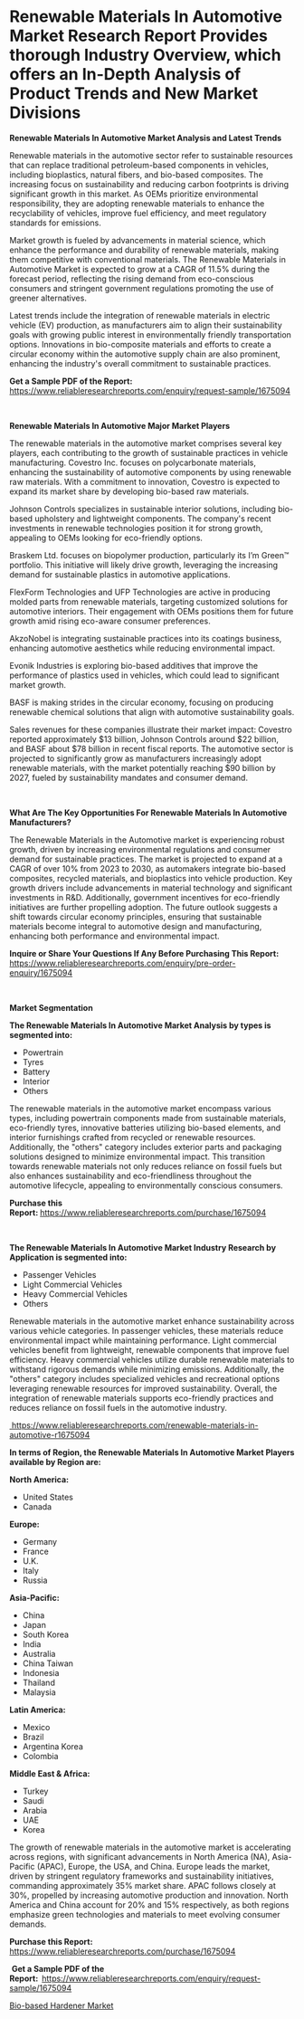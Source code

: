 <p><h1>Renewable Materials In Automotive Market Research Report Provides thorough Industry Overview, which offers an In-Depth Analysis of Product Trends and New Market Divisions</h1></p><p><strong>Renewable Materials In Automotive Market Analysis and Latest Trends</strong></p>
<p><p>Renewable materials in the automotive sector refer to sustainable resources that can replace traditional petroleum-based components in vehicles, including bioplastics, natural fibers, and bio-based composites. The increasing focus on sustainability and reducing carbon footprints is driving significant growth in this market. As OEMs prioritize environmental responsibility, they are adopting renewable materials to enhance the recyclability of vehicles, improve fuel efficiency, and meet regulatory standards for emissions.</p><p>Market growth is fueled by advancements in material science, which enhance the performance and durability of renewable materials, making them competitive with conventional materials. The Renewable Materials in Automotive Market is expected to grow at a CAGR of 11.5% during the forecast period, reflecting the rising demand from eco-conscious consumers and stringent government regulations promoting the use of greener alternatives. </p><p>Latest trends include the integration of renewable materials in electric vehicle (EV) production, as manufacturers aim to align their sustainability goals with growing public interest in environmentally friendly transportation options. Innovations in bio-composite materials and efforts to create a circular economy within the automotive supply chain are also prominent, enhancing the industry's overall commitment to sustainable practices.</p></p>
<p><strong>Get a Sample PDF of the Report:&nbsp;</strong> <a href="https://www.reliableresearchreports.com/enquiry/request-sample/1675094?utm_campaign=41&utm_medium=2&utm_source=Github&utm_content=ia&utm_term=28122024&utm_id=renewable-materials-in-automotive">https://www.reliableresearchreports.com/enquiry/request-sample/1675094</a></p>
<p>&nbsp;</p>
<p><strong>Renewable Materials In Automotive Major Market Players</strong></p>
<p><p>The renewable materials in the automotive market comprises several key players, each contributing to the growth of sustainable practices in vehicle manufacturing. Covestro Inc. focuses on polycarbonate materials, enhancing the sustainability of automotive components by using renewable raw materials. With a commitment to innovation, Covestro is expected to expand its market share by developing bio-based raw materials.</p><p>Johnson Controls specializes in sustainable interior solutions, including bio-based upholstery and lightweight components. The company's recent investments in renewable technologies position it for strong growth, appealing to OEMs looking for eco-friendly options.</p><p>Braskem Ltd. focuses on biopolymer production, particularly its I’m Green™ portfolio. This initiative will likely drive growth, leveraging the increasing demand for sustainable plastics in automotive applications. </p><p>FlexForm Technologies and UFP Technologies are active in producing molded parts from renewable materials, targeting customized solutions for automotive interiors. Their engagement with OEMs positions them for future growth amid rising eco-aware consumer preferences.</p><p>AkzoNobel is integrating sustainable practices into its coatings business, enhancing automotive aesthetics while reducing environmental impact. </p><p>Evonik Industries is exploring bio-based additives that improve the performance of plastics used in vehicles, which could lead to significant market growth.</p><p>BASF is making strides in the circular economy, focusing on producing renewable chemical solutions that align with automotive sustainability goals.</p><p>Sales revenues for these companies illustrate their market impact: Covestro reported approximately $13 billion, Johnson Controls around $22 billion, and BASF about $78 billion in recent fiscal reports. The automotive sector is projected to significantly grow as manufacturers increasingly adopt renewable materials, with the market potentially reaching $90 billion by 2027, fueled by sustainability mandates and consumer demand.</p></p>
<p>&nbsp;</p>
<p><strong>What Are The Key Opportunities For Renewable Materials In Automotive Manufacturers?</strong></p>
<p><p>The Renewable Materials in the Automotive market is experiencing robust growth, driven by increasing environmental regulations and consumer demand for sustainable practices. The market is projected to expand at a CAGR of over 10% from 2023 to 2030, as automakers integrate bio-based composites, recycled materials, and bioplastics into vehicle production. Key growth drivers include advancements in material technology and significant investments in R&D. Additionally, government incentives for eco-friendly initiatives are further propelling adoption. The future outlook suggests a shift towards circular economy principles, ensuring that sustainable materials become integral to automotive design and manufacturing, enhancing both performance and environmental impact.</p></p>
<p><strong>Inquire or Share Your Questions If Any Before Purchasing This Report:</strong> <a href="https://www.reliableresearchreports.com/enquiry/pre-order-enquiry/1675094?utm_campaign=41&utm_medium=2&utm_source=Github&utm_content=ia&utm_term=28122024&utm_id=renewable-materials-in-automotive">https://www.reliableresearchreports.com/enquiry/pre-order-enquiry/1675094</a></p>
<p>&nbsp;</p>
<p><strong>Market Segmentation</strong></p>
<p><strong>The Renewable Materials In Automotive Market Analysis by types is segmented into:</strong></p>
<p><ul><li>Powertrain</li><li>Tyres</li><li>Battery</li><li>Interior</li><li>Others</li></ul></p>
<p><p>The renewable materials in the automotive market encompass various types, including powertrain components made from sustainable materials, eco-friendly tyres, innovative batteries utilizing bio-based elements, and interior furnishings crafted from recycled or renewable resources. Additionally, the "others" category includes exterior parts and packaging solutions designed to minimize environmental impact. This transition towards renewable materials not only reduces reliance on fossil fuels but also enhances sustainability and eco-friendliness throughout the automotive lifecycle, appealing to environmentally conscious consumers.</p></p>
<p><strong>Purchase this Report:&nbsp;</strong><a href="https://www.reliableresearchreports.com/purchase/1675094?utm_campaign=41&utm_medium=2&utm_source=Github&utm_content=ia&utm_term=28122024&utm_id=renewable-materials-in-automotive">https://www.reliableresearchreports.com/purchase/1675094</a></p>
<p>&nbsp;</p>
<p><strong>The Renewable Materials In Automotive Market Industry Research by Application is segmented into:</strong></p>
<p><ul><li>Passenger Vehicles</li><li>Light Commercial Vehicles</li><li>Heavy Commercial Vehicles</li><li>Others</li></ul></p>
<p><p>Renewable materials in the automotive market enhance sustainability across various vehicle categories. In passenger vehicles, these materials reduce environmental impact while maintaining performance. Light commercial vehicles benefit from lightweight, renewable components that improve fuel efficiency. Heavy commercial vehicles utilize durable renewable materials to withstand rigorous demands while minimizing emissions. Additionally, the "others" category includes specialized vehicles and recreational options leveraging renewable resources for improved sustainability. Overall, the integration of renewable materials supports eco-friendly practices and reduces reliance on fossil fuels in the automotive industry.</p></p>
<p><a href="https://www.reliableresearchreports.com/renewable-materials-in-automotive-r1675094?utm_campaign=41&utm_medium=2&utm_source=Github&utm_content=ia&utm_term=28122024&utm_id=renewable-materials-in-automotive">&nbsp;https://www.reliableresearchreports.com/renewable-materials-in-automotive-r1675094</a></p>
<p><strong>In terms of Region, the Renewable Materials In Automotive Market Players available by Region are:</strong></p>
<p>
    <p> <strong> North America: </strong>
        <ul>
            <li>United States</li>
            <li>Canada</li>
        </ul>
        </p> 
    <p> <strong> Europe: </strong>
        <ul>
            <li>Germany</li>
            <li>France</li>
            <li>U.K.</li>
            <li>Italy</li>
            <li>Russia</li>
        </ul>
        </p> 
    <p> <strong> Asia-Pacific: </strong>
        <ul>
            <li>China</li>
            <li>Japan</li>
            <li>South Korea</li>
            <li>India</li>
            <li>Australia</li>
            <li>China Taiwan</li>
            <li>Indonesia</li>
            <li>Thailand</li>
            <li>Malaysia</li>
        </ul>
        </p> 
    <p> <strong> Latin America: </strong>
        <ul>
            <li>Mexico</li>
            <li>Brazil</li>
            <li>Argentina Korea</li>
            <li>Colombia</li>
        </ul>
        </p> 
    <p> <strong> Middle East & Africa: </strong>
        <ul>
            <li>Turkey</li>
            <li>Saudi</li>
            <li>Arabia</li>
            <li>UAE</li>
            <li>Korea</li>
        </ul>
    </p>
    </p>
<p><p>The growth of renewable materials in the automotive market is accelerating across regions, with significant advancements in North America (NA), Asia-Pacific (APAC), Europe, the USA, and China. Europe leads the market, driven by stringent regulatory frameworks and sustainability initiatives, commanding approximately 35% market share. APAC follows closely at 30%, propelled by increasing automotive production and innovation. North America and China account for 20% and 15% respectively, as both regions emphasize green technologies and materials to meet evolving consumer demands.</p></p>
<p><strong>Purchase this Report: </strong><a href="https://www.reliableresearchreports.com/purchase/1675094?utm_campaign=41&utm_medium=2&utm_source=Github&utm_content=ia&utm_term=28122024&utm_id=renewable-materials-in-automotive">https://www.reliableresearchreports.com/purchase/1675094</a></p>
<p>&nbsp;<strong>Get a Sample PDF of the Report:&nbsp;&nbsp;</strong><a href="https://www.reliableresearchreports.com/enquiry/request-sample/1675094?utm_campaign=41&utm_medium=2&utm_source=Github&utm_content=ia&utm_term=28122024&utm_id=renewable-materials-in-automotive">https://www.reliableresearchreports.com/enquiry/request-sample/1675094</a></p>
<p><strong></strong></p>
<p><p><a href="https://github.com/nicoletavirag/Market-Research-Report-List-5/blob/main/bio-based-hardener-market.md?utm_campaign=41&utm_medium=2&utm_source=Github&utm_content=ia&utm_term=28122024&utm_id=renewable-materials-in-automotive">Bio-based Hardener Market</a></p></p>